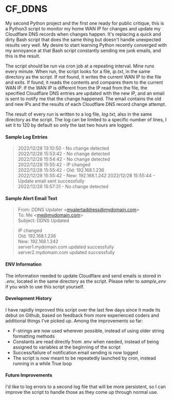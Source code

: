 # CF_DDNS

My second Python project and the first one ready for public critique, this is a Python3 script to monitor my home WAN IP for changes and update my Cloudflare DNS records when changes happen. It's replacing a quick and dirty Bash script that does the same thing but doesn't handle unexpected results very well. My desire to start learning Python recently converged with my annoyance at that Bash script constantly sending me junk emails, and this is the result.

The script should be run via cron job at a repeating interval. Mine runs every minute. When run, the script looks for a file, *ip.txt*, in the same directory as the script. If not found, it writes the current WAN IP to the file and exits. If found, it reads the contents and compares them to the current WAN IP. If the WAN IP is different from the IP read from the file, the specified Cloudflare DNS entries are updated with the new IP, and an email is sent to notify me that the change happened. The email contains the old and new IPs and the results of each Cloudflare DNS record change attempt.

The result of every run is written to a log file, *log.txt*, also in the same directory as the script. The log can be limited to a specific number of lines, I set it to 120 by default so only the last two hours are logged.

#### Sample Log Entries ####

>2022/12/28 13:10:50 - No change detected  
>2022/12/28 15:53:42 - No change detected  
>2022/12/28 15:54:42 - No change detected  
>2022/12/28 15:55:42 - IP changed  
>2022/12/28 15:55:42 - Old: 192.168.1.236  
>2022/12/28 15:55:42 - New: 192.168.1.242
>2022/12/28 15:55:44 - Update email sent successfully    
>2022/12/28 15:57:31 - No change detected  

#### Sample Alert Email Text ####

>From: DDNS Updater <myalertaddress@mydomain.com\>  
>To: Me <me@mydomain.com\>  
>Subject: DDNS Updated  
  
>IP changed  
>Old: 192.168.1.236  
>New: 192.168.1.242  
>server1.mydomain.com updated successfully  
>server2.mydomain.com updated successfully  

#### ENV Information ####

The information needed to update Cloudflare and send emails is stored in *.env*, located in the same directory as the script. Please refer to *sample_env* if you wish to use this script yourself.

#### Development History ####

I have rapidly improved this script over the last few days since it made its debut on Github, based on feedback from more experienced coders and additional things I've picked up. Among the improvements so far:

- F-strings are now used wherever possible, instead of using older string formatting methods
- Constants are read directly from .env when needed, instead of being assigned to variables at the beginning of the script
- Success/failure of notification email sending is now logged
- The script is now meant to be repeatedly launched by cron, instead running in a while True loop

#### Future Improvements ####

I'd like to log errors to a second log file that will be more persistent, so I can improve the script to handle those as they come up through normal use.